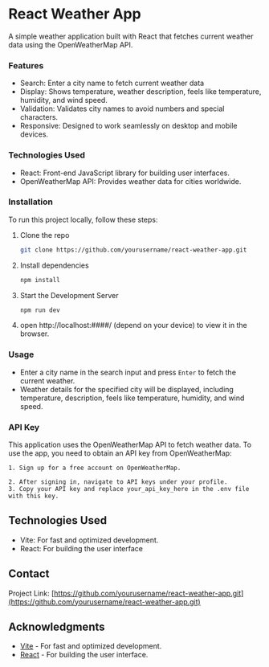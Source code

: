 # React Weather App
A simple weather application built with React that fetches current weather data using the OpenWeatherMap API.

### Features
- Search: Enter a city name to fetch current weather data
- Display: Shows temperature, weather description, feels like temperature, humidity, and wind speed.
- Validation: Validates city names to avoid numbers and special characters.
- Responsive: Designed to work seamlessly on desktop and mobile devices.

### Technologies Used
- React: Front-end JavaScript library for building user interfaces.
- OpenWeatherMap API: Provides weather data for cities worldwide.

### Installation
To run this project locally, follow these steps:
1. Clone the repo
   ```sh
   git clone https://github.com/yourusername/react-weather-app.git
    ```
2. Install dependencies
    ```sh
    npm install
    ```
3. Start the Development Server
    ```sh
    npm run dev
    ```
4. open http://localhost:####/ (depend on your device) to view it in the browser. 

### Usage
- Enter a city name in the search input and press `Enter` to fetch the current weather.
- Weather details for the specified city will be displayed, including temperature, description, feels like temperature, humidity, and wind speed.

### API Key
This application uses the OpenWeatherMap API to fetch weather data. To use the app, you need to obtain an API key from OpenWeatherMap:

    1. Sign up for a free account on OpenWeatherMap. 
    
    2. After signing in, navigate to API keys under your profile.
    3. Copy your API key and replace your_api_key_here in the .env file with this key.

## Technologies Used
- Vite: For fast and optimized development.
- React: For building the user interface

## Contact

Project Link: [https://github.com/yourusername/react-weather-app.git](https://github.com/yourusername/react-weather-app.git)

## Acknowledgments

- [Vite](https://vitejs.dev/) - For fast and optimized development.
- [React](https://reactjs.org/) - For building the user interface.